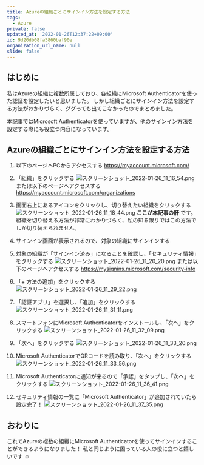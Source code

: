 ```yaml
---
title: Azureの組織ごとにサインイン方法を設定する方法
tags:
  - Azure
private: false
updated_at: '2022-01-26T12:37:22+09:00'
id: 9d20db08fa5860baf90e
organization_url_name: null
slide: false
---
```

## はじめに

私はAzureの組織に複数所属しており、各組織にMicrosoft Authenticatorを使った認証を設定したいと思いました。
しかし組織ごとにサインイン方法を設定する方法がわかりづらく、ググっても出てこなかったのでまとめました。

本記事ではMicrosoft Authenticatorを使っていますが、他のサインイン方法を設定する際にも役立つ内容になっています。

## Azureの組織ごとにサインイン方法を設定する方法

1. 以下のページへPCからアクセスする
https://myaccount.microsoft.com/

2. 「組織」をクリックする
![スクリーンショット_2022-01-26_11_16_54.png](https://qiita-image-store.s3.ap-northeast-1.amazonaws.com/0/138245/d868fd41-48b9-9bce-5443-b31aa462baaf.png)
または以下のページへアクセスする
https://myaccount.microsoft.com/organizations

3. 画面右上にあるアイコンをクリックし、切り替えたい組織をクリックする
![スクリーンショット_2022-01-26_11_18_44.png](https://qiita-image-store.s3.ap-northeast-1.amazonaws.com/0/138245/9568ef26-0aaf-9694-bf92-55436f95fc54.png)
__ここが本記事の肝__ です。
組織を切り替える方法が非常にわかりづらく、私の知る限りではこの方法でしか切り替えられません。

4. サインイン画面が表示されるので、対象の組織にサインインする

5. 対象の組織が「サインイン済み」になることを確認し、「セキュリティ情報」をクリックする
![スクリーンショット_2022-01-26_11_20_20.png](https://qiita-image-store.s3.ap-northeast-1.amazonaws.com/0/138245/608b9c3c-61d7-f6ad-ff69-4bb2dac79dbf.png)
または以下のページへアクセスする
https://mysignins.microsoft.com/security-info

6. 「+ 方法の追加」をクリックする
![スクリーンショット_2022-01-26_11_29_22.png](https://qiita-image-store.s3.ap-northeast-1.amazonaws.com/0/138245/b2aa1a17-1c1a-487d-e74c-f5edfccba8ef.png)

7. 「認証アプリ」を選択し、「追加」をクリックする
![スクリーンショット_2022-01-26_11_31_11.png](https://qiita-image-store.s3.ap-northeast-1.amazonaws.com/0/138245/0469249f-2881-cb75-0c14-769cf19e9102.png)

8. スマートフォンにMicrosoft Authenticatorをインストールし、「次へ」をクリックする
![スクリーンショット_2022-01-26_11_32_09.png](https://qiita-image-store.s3.ap-northeast-1.amazonaws.com/0/138245/a096a7c5-48c5-1233-51e6-2439cbd3029d.png)

9. 「次へ」をクリックする
![スクリーンショット_2022-01-26_11_33_20.png](https://qiita-image-store.s3.ap-northeast-1.amazonaws.com/0/138245/6b0f1f7b-c6e4-68a3-f2bd-e87693de9dcf.png)

10. Microsoft AuthenticatorでQRコードを読み取り、「次へ」をクリックする
![スクリーンショット_2022-01-26_11_33_56.png](https://qiita-image-store.s3.ap-northeast-1.amazonaws.com/0/138245/d223c69d-a28f-bdf4-5b42-1e1d963d17d9.png)

11. Microsoft Authenticatorに通知が来るので「承認」をタップし、「次へ」をクリックする
![スクリーンショット_2022-01-26_11_36_41.png](https://qiita-image-store.s3.ap-northeast-1.amazonaws.com/0/138245/6ef55e2f-5e4a-8b65-c002-102c0e936c0b.png)

12. セキュリティ情報の一覧に「Microsoft Authenticator」が追加されていたら設定完了！
![スクリーンショット_2022-01-26_11_37_35.png](https://qiita-image-store.s3.ap-northeast-1.amazonaws.com/0/138245/089e9521-58e0-4b31-1046-a0a7d5c69662.png)

## おわりに

これでAzureの複数の組織にMicrosoft Authenticatorを使ってサインインすることができるようになりました！
私と同じように困っている人の役に立つと嬉しいです :relaxed:
